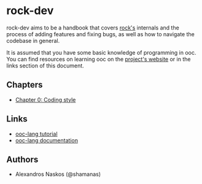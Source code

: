 # rock-dev

rock-dev aims to be a handbook that covers [rock's](https://github.com/magic-lang/rock) internals and the process of adding features and fixing bugs, as well as how to navigate the codebase in general.  

It is assumed that you have some basic knowledge of programming in ooc.  
You can find resources on learning ooc on the [project's website](http://ooc-lang.org) or in the links section of this document.

## Chapters

- [Chapter 0: Coding style](chapters/0-coding_style.md)

## Links

- [ooc-lang tutorial](https://ooc-lang.org/docs/tutorial/)
- [ooc-lang documentation](https://ooc-lang.org/docs/lang/)

## Authors

- Alexandros Naskos (@shamanas)

